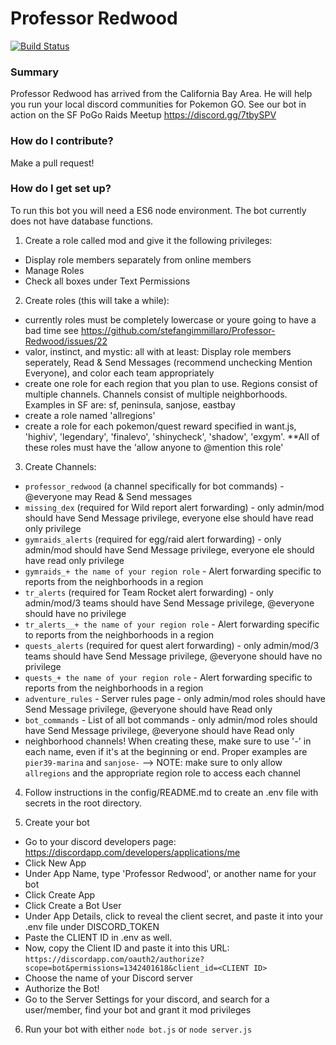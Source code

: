 # Professor Redwood
[![Build Status](https://api.travis-ci.org/Professor-Redwood-Team/Professor-Redwood.svg?branch=master)](https://api.travis-ci.org/Professor-Redwood-Team/Professor-Redwood.svg?branch=master)

### Summary ###
Professor Redwood has arrived from the California Bay Area. He will help you run your local discord communities for Pokemon GO. See our bot in action on the SF PoGo Raids Meetup https://discord.gg/7tbySPV

### How do I contribute? ###
Make a pull request!

### How do I get set up? ###
To run this bot you will need a ES6 node environment. The bot currently does not have database functions.

1) Create a role called mod and give it the following privileges:
- Display role members separately from online members
- Manage Roles
- Check all boxes under Text Permissions

2) Create roles (this will take a while):
- currently roles must be completely lowercase or youre going to have a bad time see https://github.com/stefangimmillaro/Professor-Redwood/issues/22
- valor, instinct, and mystic: all with at least: Display role members seperately, Read & Send Messages (recommend unchecking Mention Everyone), and color each team   appropriately
- create one role for each region that you plan to use. Regions consist of multiple channels. Channels consist of multiple neighborhoods. Examples in SF are: sf, peninsula, sanjose, eastbay
- create a role named 'allregions'
- create a role for each pokemon/quest reward specified in want.js, 'highiv', 'legendary', 'finalevo', 'shinycheck', 'shadow', 'exgym'. **All of these roles must have the 'allow   anyone to @mention this role'

3) Create Channels:
- `professor_redwood` (a channel specifically for bot commands) - @everyone may Read & Send messages
- `missing_dex` (required for Wild report alert forwarding) - only admin/mod should have Send Message privilege, everyone else should have read only privilege
- `gymraids_alerts` (required for egg/raid alert forwarding) - only admin/mod should have Send Message privilege, everyone ele should have read only privilege
- `gymraids_+ the name of your region role` - Alert forwarding specific to reports from the neighborhoods in a region
- `tr_alerts` (required for Team Rocket alert forwarding) - only admin/mod/3 teams should have Send Message privilege, @everyone should have no privilege
- `tr_alerts__+ the name of your region role` - Alert forwarding specific to reports from the neighborhoods in a region
- `quests_alerts` (required for quest alert forwarding) - only admin/mod/3 teams should have Send Message privilege, @everyone should have no privilege
- `quests_+ the name of your region role` - Alert forwarding specific to reports from the neighborhoods in a region
- `adventure_rules` - Server rules page - only admin/mod roles should have Send Message privilege, @everyone should have Read only
- `bot_commands` - List of all bot commands - only admin/mod roles should have Send Message privilege, @everyone should have Read only
- neighborhood channels! When creating these, make sure to use '-' in each name, even if it's at the beginning or end. Proper examples are `pier39-marina` and `sanjose-`
  --> NOTE: make sure to only allow `allregions` and the appropriate region role to access each channel

4) Follow instructions in the config/README.md to create an .env file with secrets in the root directory.

5) Create your bot
- Go to your discord developers page: https://discordapp.com/developers/applications/me
- Click New App
- Under App Name, type 'Professor Redwood', or another name for your bot
- Click Create App
- Click Create a Bot User
- Under App Details, click to reveal the client secret, and paste it into your .env file under DISCORD_TOKEN
- Paste the CLIENT ID in .env as well.
- Now, copy the Client ID and paste it into this URL: `https://discordapp.com/oauth2/authorize?scope=bot&permissions=1342401618&client_id=<CLIENT ID>`
- Choose the name of your Discord server
- Authorize the Bot!
- Go to the Server Settings for your discord, and search for a user/member, find your bot and grant it mod privileges

6) Run your bot with either 
`node bot.js` or `node server.js`

